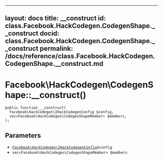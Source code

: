 
***

layout: docs
title: __construct
id: class.Facebook.HackCodegen.CodegenShape.__construct
docid: class.Facebook.HackCodegen.CodegenShape.__construct
permalink: /docs/reference/class.Facebook.HackCodegen.CodegenShape.__construct.md
---







# Facebook\\HackCodegen\\CodegenShape::__construct()




``` Hack
public function __construct(
  Facebook\HackCodegen\IHackCodegenConfig $config,
  vec<Facebook\HackCodegen\CodegenShapeMember> $members,
);
```




## Parameters




+ [` Facebook\HackCodegen\IHackCodegenConfig `](<interface.Facebook.HackCodegen.IHackCodegenConfig.md>)`` $config ``
+ ` vec<Facebook\HackCodegen\CodegenShapeMember> $members `